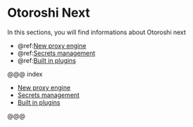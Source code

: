 # Otoroshi Next

In this sections, you will find informations about Otoroshi next 

* @ref:[New proxy engine](./engine.md)
* @ref:[Secrets management](./secrets.md)
* @ref:[Built in plugins](./built-in-plugins.md)

@@@ index

* [New proxy engine](./engine.md)
* [Secrets management](./secrets.md)
* [Built in plugins](./built-in-plugins.md)

@@@
